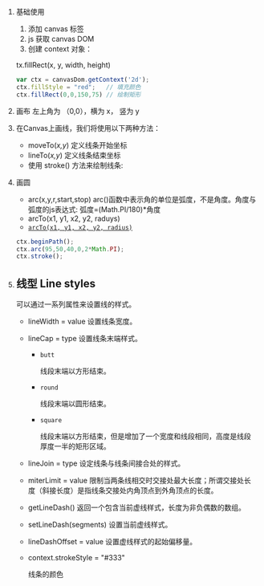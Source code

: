 1. 基础使用
   1. 添加 canvas 标签
   2. js 获取 canvas DOM
   3. 创建 context 对象：

   	tx.fillRect(x, y, width, height)	

   ```javascript
   var ctx = canvasDom.getContext('2d');
   ctx.fillStyle = "red";	// 填充颜色
   ctx.fillRect(0,0,150,75) // 绘制矩形
   ```

2. 画布 左上角为 （0,0），横为 x， 竖为 y

3. 在Canvas上画线，我们将使用以下两种方法：

   - moveTo(*x,y*) 定义线条开始坐标
   - lineTo(*x,y*) 定义线条结束坐标
   - 使用 stroke() 方法来绘制线条:

4. 画圆

   * arc(x,y,r,start,stop)  arc()函数中表示角的单位是弧度，不是角度。角度与弧度的js表达式:	弧度=(Math.PI/180)\*角度
   * arcTo(x1, y1, x2, y2, raduys)
   * [`arcTo(x1, y1, x2, y2, radius)`](https://developer.mozilla.org/zh-CN/docs/Web/API/CanvasRenderingContext2D/arcTo) 

   ```javascript
   ctx.beginPath();
   ctx.arc(95,50,40,0,2*Math.PI);
   ctx.stroke();
   ```

5. ## 线型 Line styles

   可以通过一系列属性来设置线的样式。

   - lineWidth = value
     设置线条宽度。

   - lineCap = type
     设置线条末端样式。

     - `butt`

       线段末端以方形结束。

     - `round`

       线段末端以圆形结束。

     - `square`

       线段末端以方形结束，但是增加了一个宽度和线段相同，高度是线段厚度一半的矩形区域。

   - lineJoin = type
     设定线条与线条间接合处的样式。

   - miterLimit = value
     限制当两条线相交时交接处最大长度；所谓交接处长度（斜接长度）是指线条交接处内角顶点到外角顶点的长度。

   - getLineDash()
     返回一个包含当前虚线样式，长度为非负偶数的数组。

   - setLineDash(segments)
     设置当前虚线样式。

   - lineDashOffset = value
     设置虚线样式的起始偏移量。

   - context.strokeStyle = "#333"

     线条的颜色